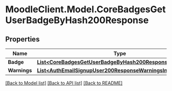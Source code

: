 # MoodleClient.Model.CoreBadgesGetUserBadgeByHash200Response

## Properties

Name | Type | Description | Notes
------------ | ------------- | ------------- | -------------
**Badge** | [**List&lt;CoreBadgesGetUserBadgeByHash200ResponseBadgeInner&gt;**](CoreBadgesGetUserBadgeByHash200ResponseBadgeInner.md) |  | 
**Warnings** | [**List&lt;AuthEmailSignupUser200ResponseWarningsInner&gt;**](AuthEmailSignupUser200ResponseWarningsInner.md) |  | [optional] 

[[Back to Model list]](../README.md#documentation-for-models) [[Back to API list]](../README.md#documentation-for-api-endpoints) [[Back to README]](../README.md)

